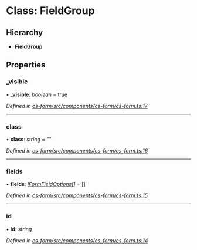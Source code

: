 # Class: FieldGroup

## Hierarchy

* **FieldGroup**

## Properties

###  _visible

• **_visible**: *boolean* = true

*Defined in [cs-form/src/components/cs-form/cs-form.ts:17](https://github.com/RichardHovenkamp/csnext/blob/d817caa/packages/cs-form/src/components/cs-form/cs-form.ts#L17)*

___

###  class

• **class**: *string* = ""

*Defined in [cs-form/src/components/cs-form/cs-form.ts:16](https://github.com/RichardHovenkamp/csnext/blob/d817caa/packages/cs-form/src/components/cs-form/cs-form.ts#L16)*

___

###  fields

• **fields**: *[IFormFieldOptions](../interfaces/_cs_core_src_form_form_decorators_.iformfieldoptions.md)[]* =  []

*Defined in [cs-form/src/components/cs-form/cs-form.ts:15](https://github.com/RichardHovenkamp/csnext/blob/d817caa/packages/cs-form/src/components/cs-form/cs-form.ts#L15)*

___

###  id

• **id**: *string*

*Defined in [cs-form/src/components/cs-form/cs-form.ts:14](https://github.com/RichardHovenkamp/csnext/blob/d817caa/packages/cs-form/src/components/cs-form/cs-form.ts#L14)*
